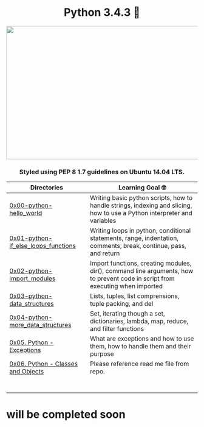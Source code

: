 <h1 align="center">Python 3.4.3 🐍 </h1>

<p align="center">
  <img width="700" height="350" src="https://i.pinimg.com/originals/d1/fb/d3/d1fbd34f47639a88b60715e6936d6dbf.gif">
  </p>
  
  <h3 align="center">Styled using PEP 8 1.7 guidelines on Ubuntu 14.04 LTS.</h3>

  | Directories | Learning Goal 🤓 |
  | --- | --- |
  | [0x00-python-hello_world](https://github.com/cmdelcarmen/holbertonschool-higher_level_programming/tree/main/0x00-python-hello_world) | Writing basic python scripts, how to handle strings, indexing and slicing, how to use a Python interpreter and variables |
  | [0x01-python-if_else_loops_functions](https://github.com/cmdelcarmen/holbertonschool-higher_level_programming/tree/main/0x01-python-if_else_loops_functions) | Writing loops in python, conditional statements, range, indentation, comments, break, continue, pass, and return |
  | [0x02-python-import_modules ](https://github.com/cmdelcarmen/holbertonschool-higher_level_programming/tree/main/0x02-python-import_modules) | Import functions, creating modules, dir(), command line arguments, how to prevent code in script from executing when imported |
  | [0x03-python-data_structures](https://github.com/cmdelcarmen/holbertonschool-higher_level_programming/tree/main/0x03-python-data_structures) | Lists, tuples, list comprensions, tuple packing, and del |
  | [0x04-python-more_data_structures](https://github.com/cmdelcarmen/holbertonschool-higher_level_programming/tree/main/0x04-python-more_data_structures) | Set, iterating though a set, dictionaries, lambda, map, reduce, and filter functions |
  | [0x05. Python - Exceptions](https://github.com/cmdelcarmen/holbertonschool-higher_level_programming/tree/main/0x05-python-exceptions) | What are exceptions and how to use them, how to handle them and their purpose |
  | [0x06. Python - Classes and Objects](https://github.com/cmdelcarmen/holbertonschool-higher_level_programming/tree/main/0x06-python-classes) | Please reference read me file from repo. |
  | []() |  |
  | []() |  |
  | []() |  |
  | []() |  |
  | []() |  |
  | []() |  |
  | []() |  |
  
 # will be completed soon




